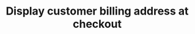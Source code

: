 ---
title: "Display customer billing address at checkout"
name: "channelmeta_trade"
key: "display_billing_address"
description: "Display customers billing address on checkout page."
user_friendly_description: "Customers may want to confirm which address their order will be billed to. You can easily turn this on to display the customers billing address at checkout."
default: "false"
values: []
tags: [channelmeta,trade]
type: "meta"
process: "orders"
headless: true
---